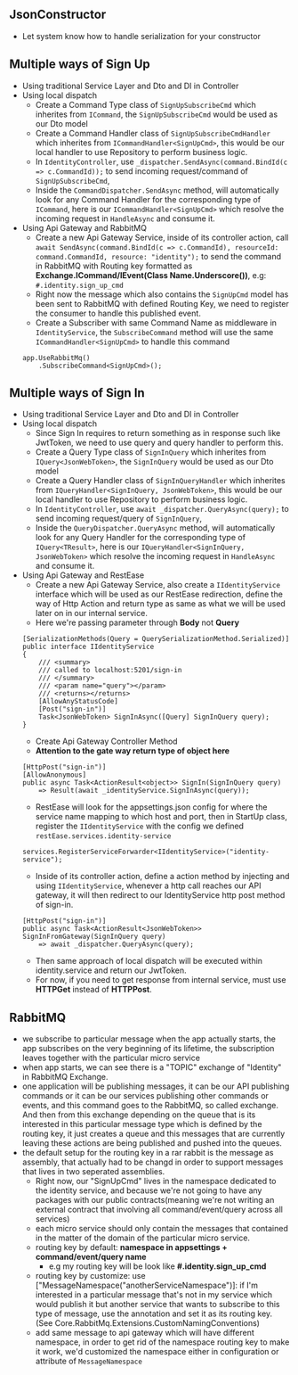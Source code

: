 ## JsonConstructor
- Let system know how to handle serialization for your constructor
## Multiple ways of Sign Up
- Using traditional Service Layer and Dto and DI in Controller
- Using local dispatch
	- Create a Command Type class of `SignUpSubscribeCmd` which inherites from `ICommand`, the `SignUpSubscribeCmd` would be used as our Dto model
	- Create a Command Handler class of `SignUpSubscribeCmdHandler` which inherites from `ICommandHandler<SignUpCmd>`, this would be our local handler to use Repository to perform business logic.
	- In `IdentityController`, use `_dispatcher.SendAsync(command.BindId(c => c.CommandId));` to send incoming request/command of `SignUpSubscribeCmd`, 
	- Inside the `CommandDispatcher.SendAsync` method, will automatically look for any Command Handler for the corresponding type of `ICommand`, here is our `ICommandHandler<SignUpCmd>` which resolve the incoming request in `HandleAsync` and consume it.
- Using Api Gateway and RabbitMQ
	- Create a new Api Gateway Service, inside of its controller action, call `await SendAsync(command.BindId(c => c.CommandId), resourceId: command.CommandId, resource: "identity");` to send the command in RabbitMQ with Routing key formatted as **Exchange.ICommand/IEvent(Class Name.Underscore())**, e.g: `#.identity.sign_up_cmd`
	- Right now the message which also contains the `SignUpCmd` model has been sent to RabbitMQ with defined Routing Key, we need to register the consumer to handle this published event.
	- Create a Subscriber with same Command Name as middleware in `IdentityService`, the `SubscribeCommand` method will use the same `ICommandHandler<SignUpCmd>` to handle this command
	```
	app.UseRabbitMq()
		.SubscribeCommand<SignUpCmd>();
	```
## Multiple ways of Sign In
- Using traditional Service Layer and Dto and DI in Controller
- Using local dispatch
	- Since Sign In requires to return something as in response such like JwtToken, we need to use query and query handler to perform this.
	- Create a Query Type class of `SignInQuery` which inherites from `IQuery<JsonWebToken>`, the `SignInQuery` would be used as our Dto model
	- Create a Query Handler class of `SignInQueryHandler` which inherites from `IQueryHandler<SignInQuery, JsonWebToken>`, this would be our local handler to use Repository to perform business logic. 
	- In `IdentityController`, use `await _dispatcher.QueryAsync(query);` to send incoming request/query of `SignInQuery`, 
	- Inside the `QueryDispatcher.QueryAsync` method, will automatically look for any Query Handler for the corresponding type of `IQuery<TResult>`, here is our `IQueryHandler<SignInQuery, JsonWebToken>` which resolve the incoming request in `HandleAsync` and consume it.
- Using Api Gateway and RestEase
	- Create a new Api Gateway Service, also create a `IIdentityService` interface which will be used as our RestEase redirection, define the way of Http Action and return type as same as what we will be used later on in our internal service.
	- Here we're passing parameter through **Body** not **Query**
	```
	[SerializationMethods(Query = QuerySerializationMethod.Serialized)]
    public interface IIdentityService
    {
        /// <summary>
        /// called to localhost:5201/sign-in
        /// </summary>
        /// <param name="query"></param>
        /// <returns></returns>
        [AllowAnyStatusCode]
        [Post("sign-in")]
        Task<JsonWebToken> SignInAsync([Query] SignInQuery query);
    }
	```
	- Create Api Gateway Controller Method
	- **Attention to the gate way return type of object here**
	```
	[HttpPost("sign-in")]
    [AllowAnonymous]
    public async Task<ActionResult<object>> SignIn(SignInQuery query)
        => Result(await _identityService.SignInAsync(query));
	```
	- RestEase will look for the appsettings.json config for where the service name mapping to which host and port, then in StartUp class, register the `IIdentityService` with the config we defined `restEase.services.identity-service`
	```
	services.RegisterServiceForwarder<IIdentityService>("identity-service");
	```
	- Inside of its controller action, define a action method by injecting and using `IIdentityService`, whenever a http call reaches our API gateway, it will then redirect to our IdentityService http post method of sign-in.
	```
	[HttpPost("sign-in")]
    public async Task<ActionResult<JsonWebToken>> SignInFromGateway(SignInQuery query)
        => await _dispatcher.QueryAsync(query);
	```
	- Then same approach of local dispatch will be executed within identity.service and return our JwtToken.
	- For now, if you need to get response from internal service, must use **HTTPGet** instead of **HTTPPost**.
## RabbitMQ
- we subscribe to particular message when the app actually starts,
the app subscribes on the very beginning of its lifetime, the subscription leaves together with the particular micro service
- when app starts, we can see there is a "TOPIC" exchange of "Identity" in RabbitMQ Exchange.
- one application will be publishing messages, it can be our API publishing commands or it can be our services publishing other commands or events, and this command goes to the RabbitMQ, so called exchange. And then from this exchange depending on the queue that is its interested in this particular message type which is defined by the routing key, it just creates a queue and this messages that are currently leaving these actions are being published and pushed into the queues.
- the default setup for the routing key in a rar rabbit is the message as assembly, that actually had to be changd in order to support messages that lives in two seperated assemblies.
	- Right now, our "SignUpCmd" lives in the namespace dedicated to the identity service, and because we're not going to have any packages with our public contracts(meaning we're not writing an external contract that involving all command/event/query across all services)
	- each micro service should only contain the messages that contained in the matter of the domain of the particular micro service.
	- routing key by default: **namespace in appsettings  + command/event/query name** 
		- e.g my routing key will be look like **#.identity.sign_up_cmd**
	- routing key by customize: use ["MessageNamespace("anotherServiceNamespace")]: if I'm interested in a particular message that's not in my service which would publish it but another service that wants to subscribe to this type of message, use the annotation and set it as its routing key. (See Core.RabbitMq.Extensions.CustomNamingConventions)
	- add same message to api gateway which will have different namespace, in order to get rid of the namespace routing key to make it work, we'd customized the namespace either in configuration or attribute of `MessageNamespace`
